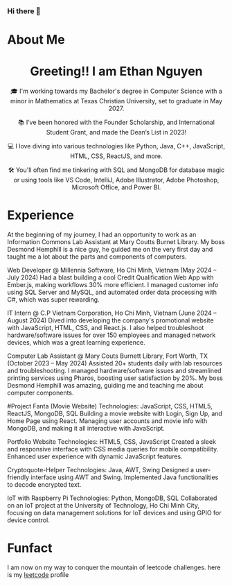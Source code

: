 ### Hi there 👋
# About Me
<h1 align="center">Greeting!! I am Ethan Nguyen </h1>
<p align="center">🎓 I'm working towards my Bachelor's degree in Computer Science with a minor in Mathematics at Texas Christian University, set to graduate in May 2027. </p>
<p align="center">📚 I’ve been honored with the Founder Scholarship, and International Student Grant, and made the Dean’s List in 2023!</p>
<p align="center">💻 I love diving into various technologies like Python, Java, C++, JavaScript, HTML, CSS, ReactJS, and more.</p>
<p align="center">🛠 You'll often find me tinkering with SQL and MongoDB for database magic or using tools like VS Code, IntelliJ, Adobe Illustrator, Adobe Photoshop, Microsoft Office, and Power BI.</p>

# Experience
At the beginning of my journey, I had an opportunity to work as an Information Commons Lab Assistant at Mary Coutts Burnet Library. My boss Desmond Hemphill is a nice guy, he guided me on the very first day and taught me a lot about the parts and components of computers. 

Web Developer @ Millennia Software, Ho Chi Minh, Vietnam (May 2024 – July 2024)
Had a blast building a cool Credit Qualification Web App with Ember.js, making workflows 30% more efficient. I managed customer info using SQL Server and MySQL, and automated order data processing with C#, which was super rewarding.

IT Intern @ C.P Vietnam Corporation, Ho Chi Minh, Vietnam (June 2024 – August 2024)
Dived into developing the company's promotional website with JavaScript, HTML, CSS, and React.js. I also helped troubleshoot hardware/software issues for over 150 employees and managed network devices, which was a great learning experience.

Computer Lab Assistant @ Mary Couts Burnett Library, Fort Worth, TX (October 2023 – May 2024)
Assisted 20+ students daily with lab resources and troubleshooting. I managed hardware/software issues and streamlined printing services using Pharos, boosting user satisfaction by 20%. My boss Desmond Hemphill was amazing, guiding me and teaching me about computer components.

#Project
Fanta (Movie Website)
Technologies: JavaScript, CSS, HTML5, ReactJS, MongoDB, SQL
Building a movie website with Login, Sign Up, and Home Page using React. Managing user accounts and movie info with MongoDB, and making it all interactive with JavaScript.

Portfolio Website
Technologies: HTML5, CSS, JavaScript
Created a sleek and responsive interface with CSS media queries for mobile compatibility. Enhanced user experience with dynamic JavaScript features.

Cryptoquote-Helper
Technologies: Java, AWT, Swing
Designed a user-friendly interface using AWT and Swing. Implemented Java functionalities to decode encrypted text.

IoT with Raspberry Pi
Technologies: Python, MongoDB, SQL
Collaborated on an IoT project at the University of Technology, Ho Chi Minh City, focusing on data management solutions for IoT devices and using GPIO for device control.

# Funfact
I am now on my way to conquer the mountain of leetcode challenges. here is my <a href="https://leetcode.com/phuthanh1832003/">leetcode</a> profile 

<!--
**phuthanh03012003/phuthanh03012003** is a ✨ _special_ ✨ repository because its `README.md` (this file) appears on your GitHub profile.

Here are some ideas to get you started:

- 🔭 I’m currently working on ...
- 🌱 I’m currently learning ...
- 👯 I’m looking to collaborate on ...
- 🤔 I’m looking for help with ...
- 💬 Ask me about ...
- 📫 How to reach me: ...
- 😄 Pronouns: ...
- ⚡ Fun fact: ...
-->
